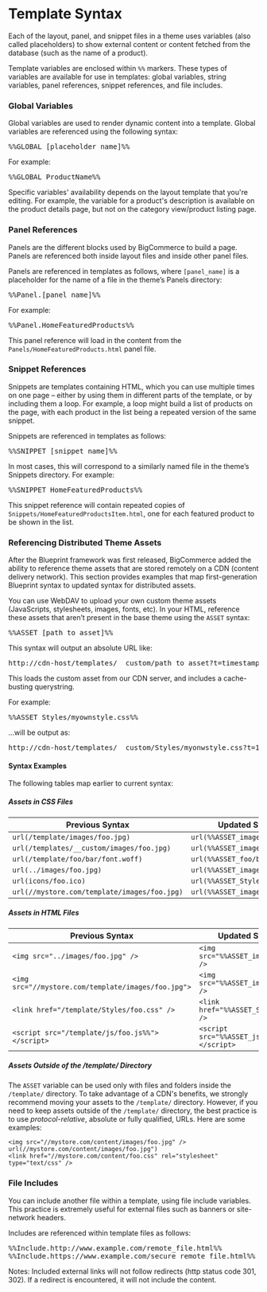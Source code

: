 # <span class="jumptarget"> Template Syntax </span>

Each of the layout, panel, and snippet files in a theme uses variables (also called placeholders) to show external content or content fetched from the database (such as the name of a product).

Template variables are enclosed within `%%` markers. These types of variables are available for use in templates: global variables, string variables, panel references, snippet references, and file includes.

### <span class="jumptarget"> Global Variables </span>

Global variables are used to render dynamic content into a template. Global variables are referenced using the following syntax:

<pre>%%GLOBAL_[placeholder_name]%%</pre>

For example:

<pre>%%GLOBAL_ProductName%%</pre>

Specific variables' availability depends on the layout template that you're editing. For example, the variable for a product's description is available on the product details page, but not on the category view/product listing page.

### <span class="jumptarget"> Panel References </span>

Panels are the different blocks used by BigCommerce to build a page. Panels are referenced both inside layout files and inside other panel files.

Panels are referenced in templates as follows, where `[panel_name]` is a placeholder for the name of a file in the theme’s Panels directory:

<pre>%%Panel.[panel_name]%%</pre>

For example:

<pre>%%Panel.HomeFeaturedProducts%%</pre>

This panel reference will load in the content from the `Panels/HomeFeaturedProducts.html` panel file.

### <span class="jumptarget"> Snippet References </span>

Snippets are templates containing HTML, which you can use multiple times on one page – either by using them in different parts of the template, or by including them a loop. For example, a loop might build a list of products on the page, with each product in the list being a repeated version of the same snippet.

Snippets are referenced in templates as follows:

<pre>%%SNIPPET_[snippet_name]%%</pre>

In most cases, this will correspond to a similarly named file in the theme’s Snippets directory. For example:

<pre>%%SNIPPET_HomeFeaturedProducts%%</pre>

This snippet reference will contain repeated copies of `Snippets/HomeFeaturedProductsItem.html`, one for each featured product to be shown in the list.

### <span class="jumptarget"> Referencing Distributed Theme Assets </span>

After the Blueprint framework was first released, BigCommerce added the ability to reference theme assets that are stored remotely on a CDN (content delivery network). This section provides examples that map first-generation Blueprint syntax to updated syntax for distributed assets.

You can use WebDAV to upload your own custom theme assets (JavaScripts, stylesheets, images, fonts, etc). In your HTML, reference these assets that aren’t present in the base theme using the `ASSET` syntax:

<pre>%%ASSET_[path_to_asset]%%</pre>

This syntax will output an absolute URL like: 

<pre>http://cdn-host/templates/__custom/path_to_asset?t=timestamp`</pre>

This loads the custom asset from our CDN server, and includes a cache-busting querystring.

For example:

<pre>%%ASSET_Styles/myownstyle.css%%</pre>

...will be output as:

<pre>http://cdn-host/templates/__custom/Styles/myonwstyle.css?t=123</pre>

#### <span class="jumptarget"> Syntax Examples </span>

The following tables map earlier to current syntax:

##### <span class="jumptarget"> Assets in CSS Files </span>

| Previous Syntax | Updated Syntax (CDN) |
|-----------------|---------------------|
| `url(/template/images/foo.jpg)` | `url(%%ASSET_images/foo.jpg%%)` |
| `url(/templates/__custom/images/foo.jpg)` | `url(%%ASSET_images/foo.jpg%%)` |
| `url(/template/foo/bar/font.woff)` | `url(%%ASSET_foo/bar/font.woff%%)` |
| `url(../images/foo.jpg)` | `url(%%ASSET_images/foo.jpg%%)` |
| `url(icons/foo.ico)` | `url(%%ASSET_Styles/icons/foo.ico%%)` |
| `url(//mystore.com/template/images/foo.jpg)` | `url(%%ASSET_images/foo.jpg%%)` |

##### <span class="jumptarget"> Assets in HTML Files </span>

| Previous Syntax | Updated Syntax (CDN) |
|---------------|----------------|
| `<img src="../images/foo.jpg" />` | `<img src="%%ASSET_images/foo.jpg%%" />` |
| `<img src="//mystore.com/template/images/foo.jpg">` | `<img src="%%ASSET_images/foo.jpg%%" />` |
| `<link href="/template/Styles/foo.css" />` | `<link href="%%ASSET_Styles/foo.css%%" />` |
| `<script src="/template/js/foo.js%%"></script>` | `<script src="%%ASSET_js/foo.js%%"></script>` |

##### <span class="jumptarget"> Assets Outside of the /template/ Directory </span>

The `ASSET` variable can be used only with files and folders inside the `/template/` directory. To take advantage of a CDN's benefits, we strongly recommend moving your assets to the `/template/` directory. However, if you need to keep assets outside of the `/template/` directory, the best practice is to use _protocol-relative_, absolute or fully qualified, URLs. Here are some examples:

```
<img src="//mystore.com/content/images/foo.jpg" />
url(//mystore.com/content/images/foo.jpg")
<link href="//mystore.com/content/foo.css" rel="stylesheet" type="text/css" />
```

### <span class="jumptarget"> File Includes </span>

You can include another file within a template, using file include variables. This practice is extremely useful for external files such as banners or site-network headers.

Includes are referenced within template files as follows:

<pre>
%%Include.http://www.example.com/remote_file.html%%
%%Include.https://www.example.com/secure_remote_file.html%%</pre>

Notes: Included external links will not follow redirects (http status code 301, 302). If a redirect is encountered, it will not include the content.
